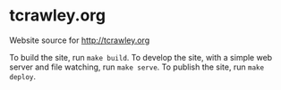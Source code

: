 # tcrawley.org

Website source for http://tcrawley.org

To build the site, run `make build`. To develop the site, with a simple web
server and file watching, run `make serve`. To publish the site, run `make deploy`.
